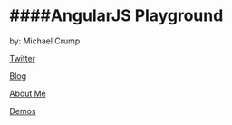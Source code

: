 ####AngularJS Playground
================

by: Michael Crump 

[Twitter](http://twitter.com/mbcrump)

[Blog](http://michaelcrump.net)

[About Me](http://about.me/mbcrump)

[Demos](https://rawgit.com/mbcrump/angularplayground/master/index.html)